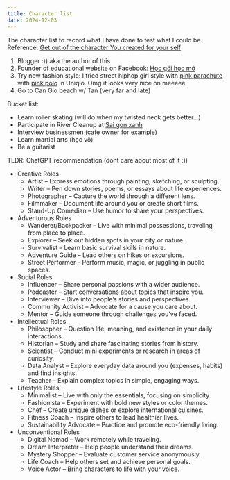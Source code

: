 ```yaml
---
title: Character list
date: 2024-12-03
---
```


The character list to record what I have done to test what I could be.
Reference: [Get out of the character You created for your self](https://mphuongle.github.io/hocnoi/2024/12/01/GetOutOfTheCharacterYouCreatedForYourself.html)

1. Blogger :)) aka the author of this 
2. Founder of educational website on Facebook: [Học gói học mở](https://www.facebook.com/hocgoihocmo)
3. Try new fashion style: I tried street hiphop girl style with [pink parachute](https://www.uniqlo.com/vn/vi/products/E464888-000?colorCode=COL10&sizeCode=SMA003) with [pink polo](https://www.uniqlo.com/vn/vi/products/E465601-000?colorCode=COL10&sizeCode=SMA003) in Uniqlo. Omg it looks very nice on meeeee.
4. Go to Can Gio beach w/ Tan (very far and late)


Bucket list:
- Learn roller skating (will do when my twisted neck gets better...)
- Participate in River Cleanup at [Sai gon xanh](https://sgxgroup.vn/)
- Interview businessmen (cafe owner for example)
- Learn martial arts (học võ)
- Be a guitarist

TLDR:
ChatGPT recommendation (dont care about most of it :)) 
- Creative Roles
  - Artist – Express emotions through painting, sketching, or sculpting.
  - Writer – Pen down stories, poems, or essays about life experiences.
  - Photographer – Capture the world through a different lens.
  - Filmmaker – Document life around you or create short films.
  - Stand-Up Comedian – Use humor to share your perspectives.
- Adventurous Roles
  - Wanderer/Backpacker – Live with minimal possessions, traveling from place to place.
  - Explorer – Seek out hidden spots in your city or nature.
  - Survivalist – Learn basic survival skills in nature.
  - Adventure Guide – Lead others on hikes or excursions.
  - Street Performer – Perform music, magic, or juggling in public spaces.
- Social Roles
  - Influencer – Share personal passions with a wider audience.
  - Podcaster – Start conversations about topics that inspire you.
  - Interviewer – Dive into people’s stories and perspectives.
  - Community Activist – Advocate for a cause you care about.
  - Mentor – Guide someone through challenges you’ve faced.
- Intellectual Roles
  - Philosopher – Question life, meaning, and existence in your daily interactions.
  - Historian – Study and share fascinating stories from history.
  - Scientist – Conduct mini experiments or research in areas of curiosity.
  - Data Analyst – Explore everyday data around you (expenses, habits) and find insights.
  - Teacher – Explain complex topics in simple, engaging ways.
- Lifestyle Roles
  - Minimalist – Live with only the essentials, focusing on simplicity.
  - Fashionista – Experiment with bold new styles or color themes.
  - Chef – Create unique dishes or explore international cuisines.
  - Fitness Coach – Inspire others to lead healthier lives.
  - Sustainability Advocate – Practice and promote eco-friendly living.
- Unconventional Roles
  - Digital Nomad – Work remotely while traveling.
  - Dream Interpreter – Help people understand their dreams.
  - Mystery Shopper – Evaluate customer service anonymously.
  - Life Coach – Help others set and achieve personal goals.
  - Voice Actor – Bring characters to life with your voice.
